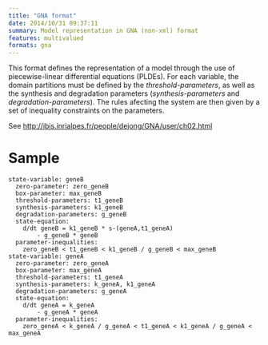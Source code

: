 ```yaml
---
title: "GNA format"
date: 2014/10/31 09:37:11
summary: Model representation in GNA (non-xml) format
features: multivalued
formats: gna
---
```


This format defines the representation of a model through the use of piecewise-linear differential equations (PLDEs).
For each variable, the domain partitions must be defined by the *threshold-parameters*, as well as the synthesis and degradation parameters (*synthesis-parameters* and *degradation-parameters*).
The rules afecting the system are then given by a set of inequality constraints on the parameters.

See http://ibis.inrialpes.fr/people/dejong/GNA/user/ch02.html 


# Sample

```
state-variable: geneB
  zero-parameter: zero_geneB
  box-parameter: max_geneB
  threshold-parameters: t1_geneB
  synthesis-parameters: k1_geneB
  degradation-parameters: g_geneB
  state-equation:
    d/dt geneB = k1_geneB * s-(geneA,t1_geneA)
        - g_geneB * geneB
  parameter-inequalities:
    zero_geneB < t1_geneB < k1_geneB / g_geneB < max_geneB
state-variable: geneA
  zero-parameter: zero_geneA
  box-parameter: max_geneA
  threshold-parameters: t1_geneA
  synthesis-parameters: k_geneA, k1_geneA
  degradation-parameters: g_geneA
  state-equation:
    d/dt geneA = k_geneA
        - g_geneA * geneA
  parameter-inequalities:
    zero_geneA < k_geneA / g_geneA < t1_geneA < k1_geneA / g_geneA < max_geneA
```



